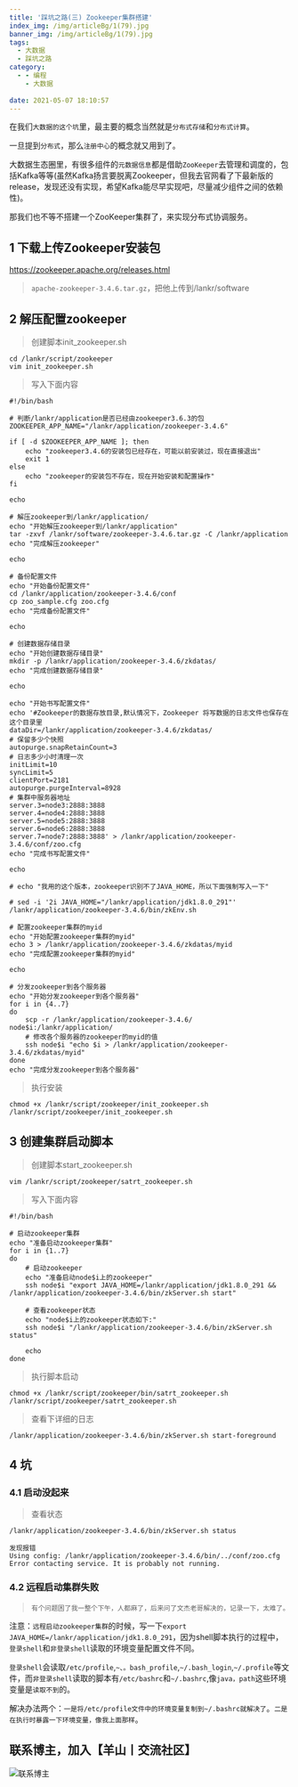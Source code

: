 ```yaml
---
title: '踩坑之路(三) Zookeeper集群搭建'
index_img: /img/articleBg/1(79).jpg
banner_img: /img/articleBg/1(79).jpg
tags:
  - 大数据
  - 踩坑之路
category:
  - - 编程
    - 大数据
    
date: 2021-05-07 18:10:57
---
```


在我们`大数据的这个坑`里，最主要的概念当然就是`分布式存储`和`分布式计算`。

一旦提到`分布式`，那么`注册中心`的概念就又用到了。

大数据生态圈里，有很多组件的`元数据信息`都是借助`ZooKeeper`去管理和调度的，包括Kafka等等(虽然Kafka扬言要脱离Zookeeper，但我去官网看了下最新版的release，发现还没有实现，希望Kafka能尽早实现吧，尽量减少组件之间的依赖性)。

那我们也不等不搭建一个ZooKeeper集群了，来实现分布式协调服务。

<!-- more -->

## 1 下载上传Zookeeper安装包

https://zookeeper.apache.org/releases.html

> `apache-zookeeper-3.4.6.tar.gz`，把他上传到/lankr/software

## 2 解压配置zookeeper

> 创建脚本init_zookeeper.sh

```
cd /lankr/script/zookeeper
vim init_zookeeper.sh
```

> 写入下面内容

```shell
#!/bin/bash

# 判断/lankr/application是否已经由zookeeper3.6.3的包
ZOOKEEPER_APP_NAME="/lankr/application/zookeeper-3.4.6"

if [ -d $ZOOKEEPER_APP_NAME ]; then
    echo "zookeeper3.4.6的安装包已经存在，可能以前安装过，现在直接退出"
    exit 1
else
    echo "zookeeper的安装包不存在，现在开始安装和配置操作"
fi

echo

# 解压zookeeper到/lankr/application/
echo "开始解压zookeeper到/lankr/application" 
tar -zxvf /lankr/software/zookeeper-3.4.6.tar.gz -C /lankr/application
echo "完成解压zookeeper"

echo

# 备份配置文件
echo "开始备份配置文件"
cd /lankr/application/zookeeper-3.4.6/conf
cp zoo_sample.cfg zoo.cfg
echo "完成备份配置文件"

echo

# 创建数据存储目录
echo "开始创建数据存储目录"
mkdir -p /lankr/application/zookeeper-3.4.6/zkdatas/
echo "完成创建数据存储目录"

echo

echo "开始书写配置文件"
echo '#Zookeeper的数据存放目录,默认情况下，Zookeeper 将写数据的日志文件也保存在这个目录里
dataDir=/lankr/application/zookeeper-3.4.6/zkdatas/
# 保留多少个快照
autopurge.snapRetainCount=3
# 日志多少小时清理一次
initLimit=10
syncLimit=5
clientPort=2181
autopurge.purgeInterval=8928
# 集群中服务器地址
server.3=node3:2888:3888
server.4=node4:2888:3888
server.5=node5:2888:3888
server.6=node6:2888:3888
server.7=node7:2888:3888' > /lankr/application/zookeeper-3.4.6/conf/zoo.cfg
echo "完成书写配置文件"

echo

# echo "我用的这个版本，zookeeper识别不了JAVA_HOME，所以下面强制写入一下"

# sed -i '2i JAVA_HOME="/lankr/application/jdk1.8.0_291"' /lankr/application/zookeeper-3.4.6/bin/zkEnv.sh

# 配置zookeeper集群的myid
echo "开始配置zookeeper集群的myid"
echo 3 > /lankr/application/zookeeper-3.4.6/zkdatas/myid
echo "完成配置zookeeper集群的myid"

echo

# 分发zookeeper到各个服务器
echo "开始分发zookeeper到各个服务器"
for i in {4..7}
do 
    scp -r /lankr/application/zookeeper-3.4.6/ node$i:/lankr/application/
    # 修改各个服务器的zookeeper的myid的值
    ssh node$i "echo $i > /lankr/application/zookeeper-3.4.6/zkdatas/myid"
done
echo "完成分发zookeeper到各个服务器"
```

> 执行安装

```shell
chmod +x /lankr/script/zookeeper/init_zookeeper.sh
/lankr/script/zookeeper/init_zookeeper.sh
```


## 3 创建集群启动脚本

> 创建脚本start_zookeeper.sh

```
vim /lankr/script/zookeeper/satrt_zookeeper.sh
```

> 写入下面内容

```shell
#!/bin/bash

# 启动zookeeper集群
echo "准备启动zookeeper集群"
for i in {1..7}
do
    # 启动zookeeper
    echo "准备启动node$i上的zookeeper"
    ssh node$i "export JAVA_HOME=/lankr/application/jdk1.8.0_291 && /lankr/application/zookeeper-3.4.6/bin/zkServer.sh start"

    # 查看zookeeper状态
    echo "node$i上的zookeeper状态如下:"
    ssh node$i "/lankr/application/zookeeper-3.4.6/bin/zkServer.sh status"

    echo
done
```

> 执行脚本启动

```shell
chmod +x /lankr/script/zookeeper/bin/satrt_zookeeper.sh
/lankr/script/zookeeper/satrt_zookeeper.sh
```

> 查看下详细的日志

```shell
/lankr/application/zookeeper-3.4.6/bin/zkServer.sh start-foreground
```

## 4 坑

### 4.1 启动没起来

> 查看状态

```shell
/lankr/application/zookeeper-3.4.6/bin/zkServer.sh status

发现报错
Using config: /lankr/application/zookeeper-3.4.6/bin/../conf/zoo.cfg
Error contacting service. It is probably not running.
```

### 4.2 远程启动集群失败

> `有个问题困了我一整个下午，人都麻了，后来问了文杰老哥解决的，记录一下，太难了。`

注意：`远程启动zookeeper集群`的时候，写一下`export JAVA_HOME=/lankr/application/jdk1.8.0_291`，因为shell脚本执行的过程中，`登录shell`和`非登录shell`读取的环境变量配置文件不同。

`登录shell`会读取`/etc/profile`,`~、。bash_profile`,`~/.bash_login`,`~/.profile`等文件，而`非登录shell`读取的脚本有`/etc/bashrc`和`~/.bashrc`,像`java，path`这些环境变量是`读取不到`的。

解决办法两个：`一是将/etc/profile文件中的环境变量复制到~/.bashrc就解决了`。`二是在执行时暴露一下环境变量，像我上面那样`。

## 联系博主，加入【羊山丨交流社区】
![联系博主](/img/icon/wechatFindMe.png)